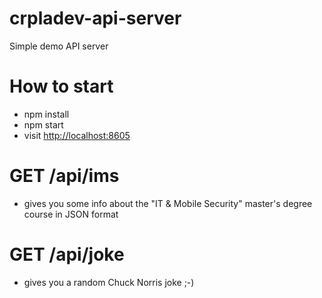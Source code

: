 # crpladev-api-server
Simple demo API server

# How to start
- npm install
- npm start
- visit <http://localhost:8605>

# GET /api/ims
- gives you some info about the "IT & Mobile Security" master's degree course in JSON format

# GET /api/joke
- gives you a random Chuck Norris joke ;-)